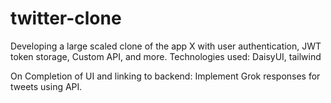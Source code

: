 # twitter-clone
Developing a large scaled clone of the app X with user authentication, JWT token storage, Custom API, and more.
Technologies used: DaisyUI, tailwind

On Completion of UI and linking to backend: Implement Grok responses for tweets using API.
